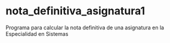 # nota_definitiva_asignatura1
Programa para calcular la nota definitiva de una asignatura en la Especialidad en Sistemas 

